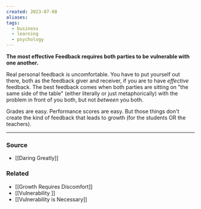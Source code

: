 ```yaml
---
created: 2023-07-08
aliases: 
tags:
  - business
  - learning
  - psychology
---
```

**The most effective Feedback requires both parties to be vulnerable with one another.**

Real personal feedback is uncomfortable. You have to put yourself out there, both as the feedback giver and receiver, if you are to have *effective* feedback. The best feedback comes when both parties are sitting on "the same side of the table" (either literally or just metaphorically) with the problem in front of you both, but not *between* you both.

Grades are easy. Performance scores are easy. But those things don't create the kind of feedback that leads to growth (for the students OR the teachers). 

****
### Source
- [[Daring Greatly]]

### Related
- [[Growth Requires Discomfort]] 
- [[Vulnerability ]] 
- [[Vulnerability is Necessary]]